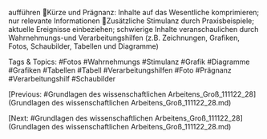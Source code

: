 aufführen
Kürze und Prägnanz: Inhalte auf das Wesentliche komprimieren; nur relevante Informationen
Zusätzliche Stimulanz durch Praxisbeispiele; aktuelle Ereignisse einbeziehen; schwierige Inhalte 
veranschaulichen durch Wahrnehmungs-und Verarbeitungshilfen (z.B. Zeichnungen, Grafiken, 
Fotos, Schaubilder, Tabellen und Diagramme)

   Tags & Topics:
   #Fotos
   #Wahrnehmungs
   #Stimulanz
   #Grafik
   #Diagramme
   #Grafiken
   #Tabellen
   #Tabell
   #Verarbeitungshilfen
   #Foto
   #Prägnanz
   #Verarbeitungshilf
   #Schaubilder

[Previous: #Grundlagen des wissenschaftlichen Arbeitens_Groß_111122_28](Grundlagen des wissenschaftlichen Arbeitens_Groß_111122_28.md)

[Next: #Grundlagen des wissenschaftlichen Arbeitens_Groß_111122_28](Grundlagen des wissenschaftlichen Arbeitens_Groß_111122_28.md)